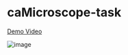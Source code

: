 # caMicroscope-task

<a href="[url](https://link-url-here.org](https://drive.google.com/file/d/1yfjPEDQCvvoFdmUwaEohybpcVKALsAAi/view?usp=share_link)">Demo Video</a>


![image](https://user-images.githubusercontent.com/77173710/223509619-105e2312-f3e8-49ad-9c3c-749747e6de90.png)


